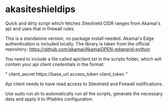 # akasiteshieldips
Quick and dirty script which fetches Siteshield CIDR ranges from Akamai's api and uses that in firewall rules. 

This is a standalone version, no package install needed. Akamai's Edge authentication
is included locally. The library is taken from the official repository:
https://github.com/akamai/AkamaiOPEN-edgegrid-python

You need to include a file called apiclient.txt in the scripts folder, which
will contain your api client credentials in the format:

"
client_secret
https://base_url
access_token
client_token
"

Api client needs to have read access to Siteshield and Firewall notifications.

Use sudo run.sh to automatically run all the scripts, generate the necessary data
and apply it to IPtables configuration.

